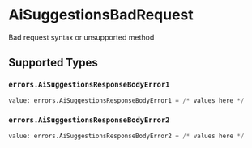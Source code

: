 # AiSuggestionsBadRequest

Bad request syntax or unsupported method


## Supported Types

### `errors.AiSuggestionsResponseBodyError1`

```python
value: errors.AiSuggestionsResponseBodyError1 = /* values here */
```

### `errors.AiSuggestionsResponseBodyError2`

```python
value: errors.AiSuggestionsResponseBodyError2 = /* values here */
```


